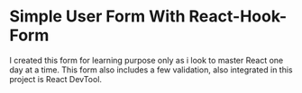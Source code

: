 # Simple User Form With React-Hook-Form

I created this form for learning purpose only as i look to master React one day at a time.
This form also includes a few validation, also integrated in this project is React DevTool.
